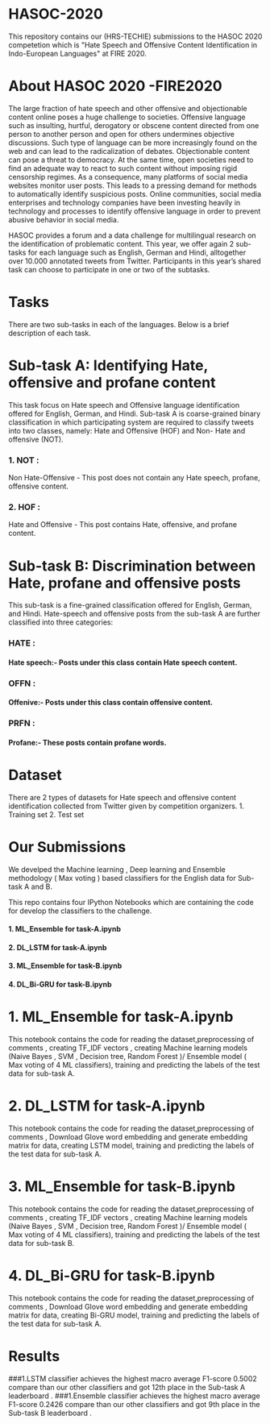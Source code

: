 # HASOC-2020

This repository contains our (HRS-TECHIE) submissions to the HASOC 2020 competetion which is "Hate Speech and Offensive Content Identification in Indo-European Languages" at FIRE 2020.

# About HASOC 2020 -FIRE2020
The large fraction of hate speech and other offensive and objectionable content online poses a huge challenge to societies. Offensive language such as insulting, hurtful, derogatory or obscene content directed from one person to another person and open for others undermines objective discussions. Such type of language can be more increasingly found on the web and can lead to the radicalization of debates. Objectionable content can pose a threat to democracy. At the same time, open societies need to find an adequate way to react to such content without imposing rigid censorship regimes. As a consequence, many platforms of social media websites monitor user posts. This leads to a pressing demand for methods to automatically identify suspicious posts. Online communities, social media enterprises and technology companies have been investing heavily in technology and processes to identify offensive language in order to prevent abusive behavior in social media.

HASOC provides a forum and a data challenge for multilingual research on the identification of problematic content. This year, we offer again 2 sub-tasks for each language such as English, German and Hindi, alltogether over 10.000 annotated tweets from Twitter. Participants in this year’s shared task can choose to participate in one or two of the subtasks.

# Tasks
There are two sub-tasks in each of the languages. Below is a brief description of each task.

  # Sub-task A: Identifying Hate, offensive and profane content
   This task focus on Hate speech and Offensive language identification offered for English, German, and Hindi. Sub-task A is coarse-grained binary classification in which participating system are required to classify tweets into two classes, namely: Hate and Offensive (HOF) and Non- Hate and offensive (NOT).
   ### 1. NOT : 
   Non Hate-Offensive - This post does not contain any Hate speech, profane, offensive content.
   ### 2. HOF : 
   Hate and Offensive - This post contains Hate, offensive, and profane content.
   
 # Sub-task B: Discrimination between Hate, profane and offensive posts
  This sub-task is a fine-grained classification offered for English, German, and Hindi. Hate-speech and offensive posts from the sub-task A are further classified into three categories:
  ### HATE :
  #### Hate speech:- Posts under this class contain Hate speech content.
  ### OFFN :
  #### Offenive:- Posts under this class contain offensive content.
  ### PRFN :
  #### Profane:- These posts contain profane words.

# Dataset
  There are 2 types of datasets for Hate speech and offensive content identification collected from Twitter given by competition organizers. 1. Training set 2. Test set


# Our Submissions
We develped the Machine learning , Deep learning and Ensemble methodology ( Max voting ) based classifiers for the English data for Sub-task A and B.

This repo contains four IPython Notebooks which are containing the code for develop the classifiers to the challenge. 
 #### 1. ML_Ensemble for task-A.ipynb
 #### 2. DL_LSTM for task-A.ipynb
 #### 3. ML_Ensemble for task-B.ipynb
 #### 4. DL_Bi-GRU for task-B.ipynb
 

# 1. ML_Ensemble for task-A.ipynb
This notebook contains the code for reading the dataset,preprocessing of comments , creating TF_IDF vectors , creating Machine learning models (Naive Bayes , SVM , Decision tree, Random Forest )/ Ensemble model ( Max voting of 4 ML classifiers), training and predicting the labels of the test data for sub-task A.

# 2. DL_LSTM for task-A.ipynb
This notebook contains the code for reading the dataset,preprocessing of comments , Download Glove word embedding and generate embedding matrix for data, creating LSTM model, training and predicting the labels of the test data for sub-task A.

# 3. ML_Ensemble for task-B.ipynb
This notebook contains the code for reading the dataset,preprocessing of comments , creating TF_IDF vectors , creating Machine learning models (Naive Bayes , SVM , Decision tree, Random Forest )/ Ensemble model ( Max voting of 4 ML classifiers), training and predicting the labels of the test data for sub-task B.

# 4. DL_Bi-GRU for task-B.ipynb
This notebook contains the code for reading the dataset,preprocessing of comments , Download Glove word embedding and generate embedding matrix for data, creating Bi-GRU model, training and predicting the labels of the test data for sub-task A.

# Results
  ###1.LSTM classifier achieves the highest macro average F1-score 0.5002  compare than our other classifiers and got 12th place in the Sub-task A leaderboard .
  ###1.Ensemble classifier achieves the highest macro average F1-score 0.2426  compare than our other classifiers and got 9th place in the Sub-task B leaderboard .
